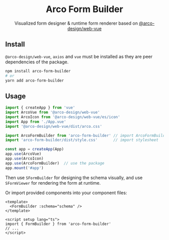 <h1 align="center">Arco Form Builder</h1>
<p align="center">Visualized form designer & runtime form renderer based on <a href="https://arco.design/vue/docs/start">@arco-design/web-vue</a></p>

## Install

`@arco-design/web-vue`, `axios` and `vue` must be installed as they are peer dependencies of the package.

```sh
npm install arco-form-builder
# or
yarn add arco-form-builder
```

## Usage

```ts
import { createApp } from 'vue'
import ArcoVue from '@arco-design/web-vue'
import ArcoIcon from '@arco-design/web-vue/es/icon'
import App from './App.vue'
import '@arco-design/web-vue/dist/arco.css'

import ArcoFormBuilder from 'arco-form-builder' // import ArcoFormBuilder
import 'arco-form-builder/dist/style.css'       // import stylesheet

const app = createApp(App)
app.use(ArcoVue)
app.use(ArcoIcon)
app.use(ArcoFormBuilder)  // use the package
app.mount('#app')
```

Then use `SFormBuilder` for designing the schema visually, and use `SFormViewer` for rendering the form at runtime.

Or import provided components into your component files:

```vue
<template>
  <FormBuilder :schema="schema" />
</template>

<script setup lang="ts">
import { FormBuilder } from 'arco-form-builder'
// ...
</script>
```
